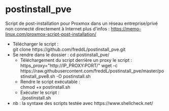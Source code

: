 # postinstall_pve
Script de post-installation pour Proxmox dans un réseau entreprise/privé non connecté directement à Internet
plus d'infos : https://memo-linux.com/proxmox-script-post-installation/

<ul>
<li>Télécharger le script :</li>
git clone https://github.com/freddL/postinstall_pve.git

<li>Se rendre dans le dossier :
cd postinstall_pve/

<ul>

<li>Téléchargement du script derrière un proxy le script :</li>
https_proxy="http://IP_PROXY:PORT/" wget -c https://raw.githubusercontent.com/freddL/postinstall_pve/master/postinstall_pve8.sh -O postinstall.sh
      <li>Rendre le script exécutable :</li>
chmod +x postinstall.sh
      <li>Exécuter le script :</li>
./postinstall.sh
    </ul>
  </li>
    <li>nb : la syntaxe des scripts testée avec https://www.shellcheck.net/</li>
  </ul>
